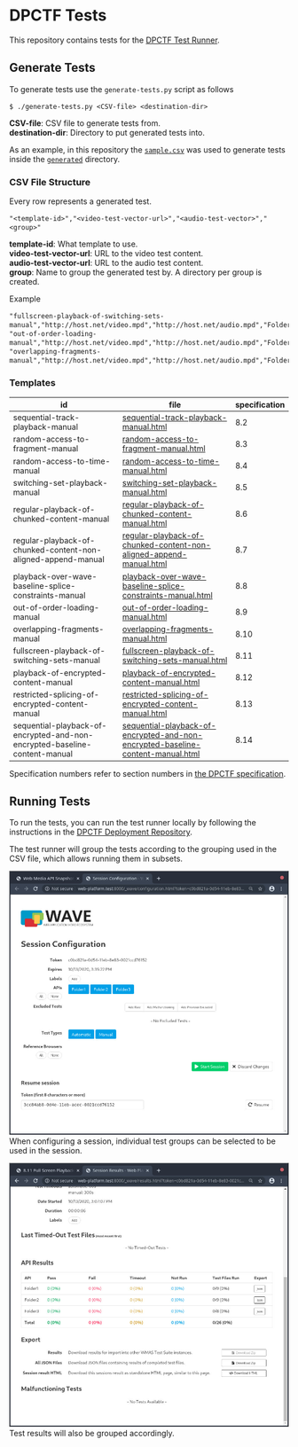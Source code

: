 # DPCTF Tests

This repository contains tests for the [DPCTF Test
Runner](https://github.com/cta-wave/dpctf-test-runner).

## Generate Tests

To generate tests use the `generate-tests.py` script as follows

```
$ ./generate-tests.py <CSV-file> <destination-dir>
```

**CSV-file**: CSV file to generate tests from.  
**destination-dir**: Directory to put generated tests into.

As an example, in this repository the [`sample.csv`](./sample.csv) was used to generate tests inside the [`generated`](./generated) directory.

### CSV File Structure

Every row represents a generated test.

```csv
"<template-id>","<video-test-vector-url>","<audio-test-vector>","<group>"
```

**template-id**: What template to use.  
**video-test-vector-url**: URL to the video test content.  
**audio-test-vector-url**: URL to the audio test content.  
**group**: Name to group the generated test by. A directory per group is created.

Example

```csv
"fullscreen-playback-of-switching-sets-manual","http://host.net/video.mpd","http://host.net/audio.mpd","Folder1"
"out-of-order-loading-manual","http://host.net/video.mpd","http://host.net/audio.mpd","Folder2"
"overlapping-fragments-manual","http://host.net/video.mpd","http://host.net/audio.mpd","Folder1"
```

### Templates

| id                                                                         | file                                                                                                                                                                 | specification |
| -------------------------------------------------------------------------- | -------------------------------------------------------------------------------------------------------------------------------------------------------------------- | ------------- |
| sequential-track-playback-manual                                           | [sequential-track-playback-manual.html](./sequential-track-playback-manual.html)                                                                                     | 8.2           |
| random-access-to-fragment-manual                                           | [random-access-to-fragment-manual.html](./random-access-to-fragment-manual.html)                                                                                     | 8.3           |
| random-access-to-time-manual                                               | [random-access-to-time-manual.html](./random-access-to-time-manual.html)                                                                                             | 8.4           |
| switching-set-playback-manual                                              | [switching-set-playback-manual.html](./switching-set-playback-manual.html)                                                                                           | 8.5           |
| regular-playback-of-chunked-content-manual                                 | [regular-playback-of-chunked-content-manual.html](./regular-playback-of-chunked-content-manual.html)                                                                 | 8.6           |
| regular-playback-of-chunked-content-non-aligned-append-manual              | [regular-playback-of-chunked-content-non-aligned-append-manual.html](./regular-playback-of-chunked-content-non-aligned-append-manual.html)                           | 8.7           |
| playback-over-wave-baseline-splice-constraints-manual                      | [playback-over-wave-baseline-splice-constraints-manual.html](./playback-over-wave-baseline-splice-constraints-manual.html)                                           | 8.8           |
| out-of-order-loading-manual                                                | [out-of-order-loading-manual.html](./out-of-order-loading-manual.html)                                                                                               | 8.9           |
| overlapping-fragments-manual                                               | [overlapping-fragments-manual.html](./overlapping-fragments-manual.html)                                                                                             | 8.10          |
| fullscreen-playback-of-switching-sets-manual                               | [fullscreen-playback-of-switching-sets-manual.html](./fullscreen-playback-of-switching-sets-manual.html)                                                             | 8.11          |
| playback-of-encrypted-content-manual                                       | [playback-of-encrypted-content-manual.html](./playback-of-encrypted-content-manual.html)                                                                             | 8.12          |
| restricted-splicing-of-encrypted-content-manual                            | [restricted-splicing-of-encrypted-content-manual.html](./restricted-splicing-of-encrypted-content-manual.html)                                                       | 8.13          |
| sequential-playback-of-encrypted-and-non-encrypted-baseline-content-manual | [sequential-playback-of-encrypted-and-non-encrypted-baseline-content-manual.html](./sequential-playback-of-encrypted-and-non-encrypted-baseline-content-manual.html) | 8.14          |

Specification numbers refer to section numbers in [the DPCTF specification](https://cdn.cta.tech/cta/media/media/resources/standards/pdfs/cta-5003-final.pdf).

## Running Tests

To run the tests, you can run the test runner locally by following the
instructions in the [DPCTF Deployment
Repository](https://github.com/cta-wave/dpctf-deploy).

The test runner will group the tests according to the grouping used in the CSV file, which allows running them in subsets.

![](./session-config.jpg)
When configuring a session, individual test groups can be selected to be used in the session.

![](./session-results.jpg)
Test results will also be grouped accordingly.
